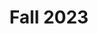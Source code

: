 ---
title: Fall 2023
layout: grade
image: /img/detective-pikachu-dance.gif
heading: Fall 2023 Archive
description: >-
 Class pages from the Fall 2023 Semester
intro:
  blurbs:
    - image:
      text: >
        7C English
      link: sks/fall2023/7C-english
    - image:
      text: >
        8B English
      link: sks/fall2023/8B-english
    - image:
      text: >
        10C English
      link: sks/fall2023/10C-english
    - image:
      text: >
        English Debate
      link: sks/fall2023/english-debate   
---